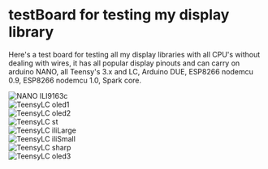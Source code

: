 # testBoard for testing my display library
Here's a test board for testing all my display libraries with all CPU's without dealing with wires, it has all popular display pinouts and can carry on arduino NANO, all Teensy's 3.x and LC, Arduino DUE, ESP8266 nodemcu 0.9, ESP8266 nodemcu 1.0, Spark core.<br>

![NANO ILI9163c](https://github.com/sumotoy/TFT_ILI9163C/blob/Docs/images/test_board1.jpg)<br>
![TeensyLC oled1](https://github.com/sumotoy/TFT_ILI9163C/blob/Docs/images/test_board2.jpg)<br>
![TeensyLC oled2](https://github.com/sumotoy/TFT_ILI9163C/blob/Docs/images/test_board3.jpg)<br>
![TeensyLC st](https://github.com/sumotoy/TFT_ILI9163C/blob/Docs/images/test_board4.jpg)<br>
![TeensyLC iliLarge](https://github.com/sumotoy/TFT_ILI9163C/blob/Docs/images/test_board5.jpg)<br>
![TeensyLC iliSmall](https://github.com/sumotoy/TFT_ILI9163C/blob/Docs/images/test_board6.jpg)<br>
![TeensyLC sharp](https://github.com/sumotoy/TFT_ILI9163C/blob/Docs/images/test_board7.jpg)<br>
![TeensyLC oled3](https://github.com/sumotoy/TFT_ILI9163C/blob/Docs/images/test_board8.jpg)<br>
